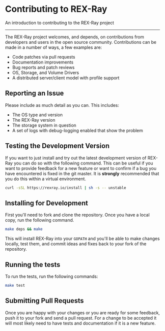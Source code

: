 # Contributing to REX-Ray

An introduction to contributing to the REX-Ray project

---

The REX-Ray project welcomes, and depends, on contributions from developers and
users in the open source community. Contributions can be made in a number of
ways, a few examples are:

- Code patches via pull requests
- Documentation improvements
- Bug reports and patch reviews
- OS, Storage, and Volume Drivers
- A distributed server/client model with profile support

## Reporting an Issue
Please include as much detail as you can. This includes:

  * The OS type and version
  * The REX-Ray version
  * The storage system in question
  * A set of logs with debug-logging enabled that show the problem

## Testing the Development Version
If you want to just install and try out the latest development version of
REX-Ray you can do so with the following command. This can be useful if you
want to provide feedback for a new feature or want to confirm if a bug you
have encountered is fixed in the git master. It is **strongly** recommended
that you do this within a virtual environment.

```bash
curl -sSL https://rexray.io/install | sh -s -- unstable
```

## Installing for Development
First you'll need to fork and clone the repository. Once you have a local
copy, run the following command.

```bash
make deps && make
```

This will install REX-Ray into your `GOPATH` and you'll be able to make changes
locally, test them, and commit ideas and fixes back to your fork of the
repository.

## Running the tests
To run the tests, run the following commands:

```bash
make test
```

## Submitting Pull Requests
Once you are happy with your changes or you are ready for some feedback, push
it to your fork and send a pull request. For a change to be accepted it will
most likely need to have tests and documentation if it is a new feature.
